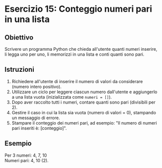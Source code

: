 # Esercizio 15: Conteggio numeri pari in una lista

## Obiettivo
Scrivere un programma Python che chieda all'utente quanti numeri inserire, li legga uno per uno, li memorizzi in una lista e conti quanti sono pari.

## Istruzioni
1. Richiedere all'utente di inserire il numero di valori da considerare (numero intero positivo).
2. Utilizzare un ciclo per leggere ciascun numero dall'utente e aggiungerlo a una lista vuota (inizializzata come `numeri = []`).
3. Dopo aver raccolto tutti i numeri, contare quanti sono pari (divisibili per 2).
4. Gestire il caso in cui la lista sia vuota (numero di valori = 0), stampando un messaggio di errore.
5. Stampare il conteggio dei numeri pari, ad esempio: "Il numero di numeri pari inseriti è: [conteggio]".

## Esempio
Per 3 numeri: 4, 7, 10  
Numeri pari: 4, 10 (2).